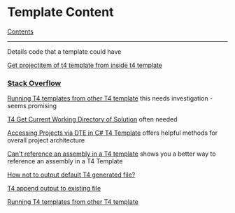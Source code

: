# Template Content

[Contents](index.md)

---

Details code that a template could have

[Get projectitem of t4 template from inside t4 template](https://softwareproduction.eu/2013/06/10/get-the-projectitem-of-a-t4-template-from-inside-the-t4-template/)


### [Stack Overflow](https://stackoverflow.com/questions/tagged/t4)

[Running T4 templates from other T4 template](https://stackoverflow.com/questions/3636094/running-t4-templates-from-other-t4-template) this needs investigation - seems promising

[T4 Get Current Working Directory of Solution](https://stackoverflow.com/questions/4952825/t4-get-current-working-directory-of-solution) often needed

[Accessing Projects via DTE in C# T4 Template](https://stackoverflow.com/questions/12952110/accessing-projects-via-dte-in-c-sharp-t4-template) offers helpful methods for overall project architecture

[Can't reference an assembly in a T4 template](https://stackoverflow.com/questions/3434713/cant-reference-an-assembly-in-a-t4-template) shows you a better way to reference an assembly in a T4 Template

[How not to output default T4 generated file?](https://stackoverflow.com/questions/2601202/how-not-to-output-default-t4-generated-file)

[T4 append output to existing file](https://stackoverflow.com/questions/6261353/t4-append-output-to-existing-file)

[Running T4 templates from other T4 template](https://stackoverflow.com/questions/3636094/running-t4-templates-from-other-t4-template)
